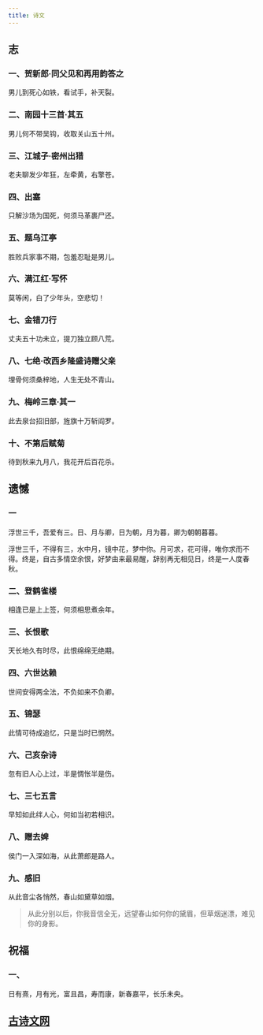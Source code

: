 ```yaml
---
title: 诗文
---
```


## 志

### 一、贺新郎·同父见和再用韵答之

男儿到死心如铁，看试手，补天裂。

### 二、南园十三首·其五

男儿何不带吴钩，收取关山五十州。

### 三、江城子·密州出猎

老夫聊发少年狂，左牵黄，右擎苍。

### 四、出塞

只解沙场为国死，何须马革裹尸还。

### 五、题乌江亭

胜败兵家事不期，包羞忍耻是男儿。

### 六、满江红·写怀

莫等闲，白了少年头，空悲切！

### 七、金错刀行

丈夫五十功未立，提刀独立顾八荒。

### 八、七绝·改西乡隆盛诗赠父亲

埋骨何须桑梓地，人生无处不青山。

### 九、梅岭三章·其一

此去泉台招旧部，旌旗十万斩阎罗。

### 十、不第后赋菊

待到秋来九月八，我花开后百花杀。

## 遗憾

### 一

浮世三千，吾爱有三。日、月与卿，日为朝，月为暮，卿为朝朝暮暮。

浮世三千，不得有三，水中月，镜中花，梦中你。月可求，花可得，唯你求而不得。终是，自古多情空余恨，好梦由来最易醒，辞别再无相见日，终是一人度春秋。

### 二、登鹤雀楼

相逢已是上上签，何须相思煮余年。

### 三、长恨歌

天长地久有时尽，此恨绵绵无绝期。

### 四、六世达赖

世间安得两全法，不负如来不负卿。

### 五、锦瑟

此情可待成追忆，只是当时已惘然。

### 六、己亥杂诗

忽有旧人心上过，半是惆怅半是伤。

### 七、三七五言

早知如此绊人心，何如当初若相识。

### 八、赠去婢

侯门一入深如海，从此萧郎是路人。

### 九、感旧

从此音尘各悄然，春山如黛草如烟。
> 从此分别以后，你我音信全无，远望春山如何你的黛眉，但草烟迷漂，难见你的身影。
>

## 祝福

### 一、

日有熹，月有光，富且昌，寿而康，新春嘉平，长乐未央。

## [古诗文网](https://www.gushiwen.cn/)
